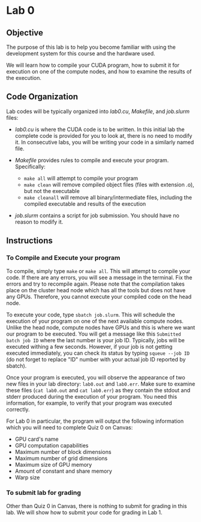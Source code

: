 # Lab 0

## Objective

The purpose of this lab is to help you become familiar with using the development system for this course and the hardware used.

We will learn how to compile your CUDA program, how to submit it for execution on one of the compute nodes, and how to examine the results of the execution.

## Code Organization

Lab codes will be typically organized into *lab0.cu*, *Makefile*, and *job.slurm* files:

* *lab0.cu* is where the CUDA code is to be written. In this initial lab the complete code is provided for you to look at, there is no need to modify it. In consecutive labs, you will be writing your code in a similarly named file.

* *Makefile* provides rules to compile and execute your program. Specifically:
    - `make all` will attempt to compile your program
    - `make clean` will remove compiled object files (files with extension .o), but not the executable
    - `make cleanall` will remove all binary/intermediate files, including the compiled executable and results of the execution

* *job.slurm* contains a script for job submission. You should have no reason to modify it.

## Instructions

### To Compile and Execute your program

To compile, simply type `make` or `make all`. This will attempt to compile your code. If there are any errors, you will see a message in the terminal. Fix the errors and try to recompile again. Please note that the compilation takes place on the cluster head node which has all the tools but does not have any GPUs. Therefore, you cannot execute your compiled code on the head node. 

To execute your code, type `sbatch job.slurm`. This will schedule the execution of your program on one of the next available compute nodes. Unlike the head node, compute nodes have GPUs and this is where we want our program to be executed. You will get a message like this `Submitted batch job ID` where the last number is your job ID. Typically, jobs will be executed withing a few seconds. However, if your job is not getting executed immediately, you can check its status by typing `squeue --job ID` (do not forget to replace "ID" number with your actual job ID reported by sbatch). 

Once your program is executed, you will observe the appearance of two new files in your lab directory: `lab0.out` and `lab0.err`. Make sure to examine these files (`cat lab0.out` and `cat lab0.err`) as they contain the stdout and stderr produced during the execution of your program. You need this information, for example, to verify that your program was executed correctly.

For Lab 0 in particular, the program will output the following information which you will need to complete Quiz 0 on Canvas:

* GPU card's name
* GPU computation capabilities
* Maximum number of block dimensions
* Maximum number of grid dimensions
* Maximum size of GPU memory
* Amount of constant and share memory
* Warp size


### To submit lab for grading

Other than Quiz 0 in Canvas, 
there is nothing to submit for grading in this lab. We will show how to submit your code for grading in Lab 1.
